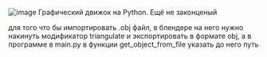 ![image](https://github.com/chebur5581/GraphicsEngine/assets/110908198/33899d24-4709-46ed-bd43-9a2132da0a15)
Графический движок на Python.
Ещё не законценый

для того что бы импортировать .obj файл, в блендере на него нужно накинуть модификатор triangulate и экспортировать в формате obj, а в программе в main.py в функции get_object_from_file указать до него путь
